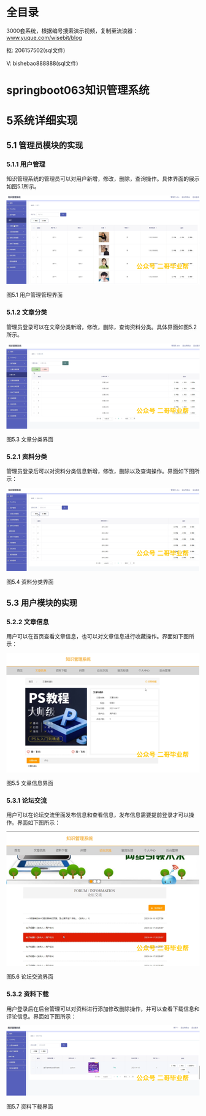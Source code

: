 # 全目录

3000套系统，根据编号搜索演示视频，复制至流浪器：www.yuque.com/wisebit/blog


<p>抠: 206157502(sql文件)</p>
<p>V: bishebao888888(sql文件)</p>


# springboot063知识管理系统
# 5系统详细实现
## 5.1 管理员模块的实现
### 5.1.1 用户管理
知识管理系统的管理员可以对用户新增，修改，删除，查询操作。具体界面的展示如图5.1所示。

![](/md/blog.010.png)

图5.1 用户管理管理界面
### 5.1.2 文章分类
管理员登录可以在文章分类新增，修改，删除，查询资料分类。具体界面如图5.2所示。

![](/md/blog.011.png)

图5.3 文章分类界面
### 5.2.1 资料分类
管理员登录后可以对资料分类信息新增，修改，删除以及查询操作。界面如下图所示：

![](/md/blog.012.png)

图5.4 资料分类界面

## 5.3 用户模块的实现
### 5.2.2 文章信息
用户可以在首页查看文章信息，也可以对文章信息进行收藏操作。界面如下图所示：

![](/md/blog.013.png)

图5.5 文章信息界面
### 5.3.1 论坛交流
用户可以在论坛交流里面发布信息和查看信息，发布信息需要提前登录才可以操作。界面如下图所示：

![](/md/blog.014.png)

图5.6 论坛交流界面
### 5.3.2 资料下载
用户登录后在后台管理可以对资料进行添加修改删除操作，并可以查看下载信息和评论信息。界面如下图所示：

![](/md/blog.015.png)

图5.7 资料下载界面















